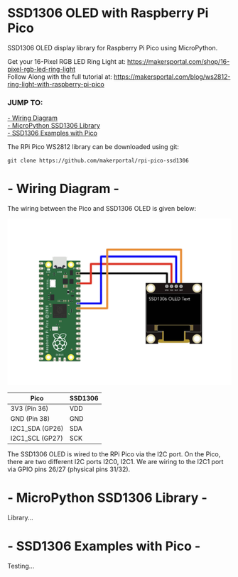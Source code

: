 # SSD1306 OLED with Raspberry Pi Pico
SSD1306 OLED display library for Raspberry Pi Pico using MicroPython. 

Get your 16-Pixel RGB LED Ring Light at: https://makersportal.com/shop/16-pixel-rgb-led-ring-light <br>
Follow Along with the full tutorial at: https://makersportal.com/blog/ws2812-ring-light-with-raspberry-pi-pico

### JUMP TO:
<a href="#wiring">- Wiring Diagram</a><br>
<a href="#lib">- MicroPython SSD1306 Library</a><br>
<a href="#examples">- SSD1306 Examples with Pico</a><br>

The RPi Pico WS2812 library can be downloaded using git:

    git clone https://github.com/makerportal/rpi-pico-ssd1306

<a id="wiring"></a>
# - Wiring Diagram -

The wiring between the Pico and SSD1306 OLED is given below:

![SSD1306 RPi Pico Wiring](/images/ssd1306_w_RPi_Pico_white.jpg)

| Pico | SSD1306 |
| --- | --- |
| 3V3 (Pin 36) | VDD |
| GND (Pin 38) | GND | 
| I2C1_SDA (GP26) | SDA |
| I2C1_SCL (GP27) | SCK |

The SSD1306 OLED is wired to the RPi Pico via the I2C port. On the Pico, there are two different I2C ports I2C0, I2C1. We are wiring to the I2C1 port via GPIO pins 26/27 (physical pins 31/32).

<a id="lib"></a>
# - MicroPython SSD1306 Library -
Library...

<a id="examples"></a>
# - SSD1306 Examples with Pico -
Testing...

